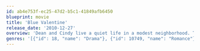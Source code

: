 ```yaml
---
id: ab4e753f-ec25-47d2-b5c1-41849afb6450
blueprint: movie
title: 'Blue Valentine'
release_date: '2010-12-27'
overview: 'Dean and Cindy live a quiet life in a modest neighborhood. They appear to have the world at their feet at the outset of the relationship. However, his lack of ambition and her retreat into self-absorption cause potentially irreversible cracks in their marriage.'
genres: '[{"id": 18, "name": "Drama"}, {"id": 10749, "name": "Romance"}]'
---
```

